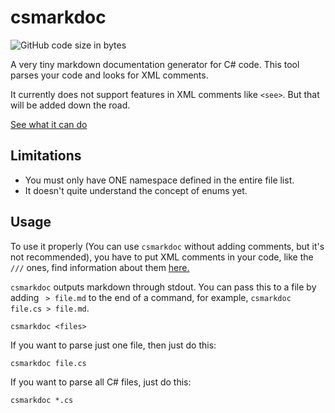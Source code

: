 # csmarkdoc
![GitHub code size in bytes](https://img.shields.io/github/languages/code-size/malinoOS/csmarkdoc?style=for-the-badge&logo=files)


A very tiny markdown documentation generator for C# code. This tool parses your code and looks for XML comments.

It currently does not support features in XML comments like `<see>`. But that will be added down the road.

[See what it can do](https://github.com/malinoOS/malino/wiki/libmalino-(C%23))

## Limitations
- You must only have ONE namespace defined in the entire file list.
- It doesn't quite understand the concept of enums yet.

## Usage

To use it properly (You can use `csmarkdoc` without adding comments, but it's not recommended), you have to put XML comments in your code, like the `///` ones, find information about them [here.](https://learn.microsoft.com/en-us/dotnet/csharp/language-reference/xmldoc/)

`csmarkdoc` outputs markdown through stdout. You can pass this to a file by adding ` > file.md` to the end of a command, for example, `csmarkdoc file.cs > file.md`.

```
csmarkdoc <files>
```

If you want to parse just one file, then just do this:

```
csmarkdoc file.cs
```

If you want to parse all C# files, just do this:

```
csmarkdoc *.cs
```
